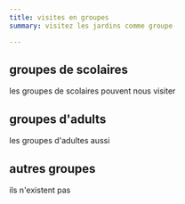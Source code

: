 ```yaml
---
title: visites en groupes
summary: visitez les jardins comme groupe

---
```

## groupes de scolaires

les groupes de scolaires pouvent nous visiter

## groupes d'adults

les groupes d'adultes aussi

## autres groupes

ils n'existent pas